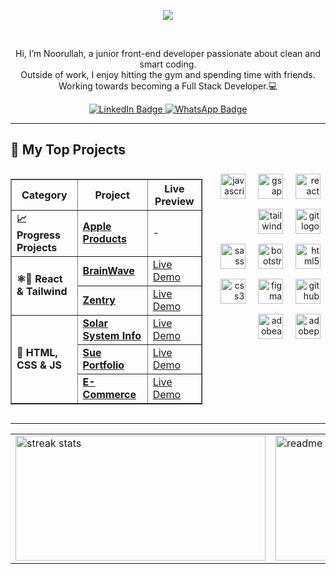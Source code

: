 <!--   <img align="right" width="40%" src="https://user-images.githubusercontent.com/74038190/212748842-9fcbad5b-6173-4175-8a61-521f3dbb7514.gif" alt="Description"> -->

<p align="center">
  <img src="https://readme-typing-svg.herokuapp.com?font=Fira+Code&size=22&duration=2500&pause=800&color=36BCF7&center=true&vCenter=true&width=600&lines=Hey+there%2C+It+Is+Noorullah;Available+for+hiring;Focusing+on+JavaScript+and+React" />
</p><br>
<p align="center">
  Hi, I’m Noorullah, a junior front-end developer passionate about clean and smart coding.<br> Outside of work,
  I enjoy hitting the gym and spending time with friends. Working towards becoming a Full Stack Developer.💻

<p align="center">
  <a href="https://www.linkedin.com/in/nn-bayat/" target="_blank">
    <img src="https://img.shields.io/badge/LinkedIn-%230A66C2.svg?style=for-the-badge&logo=linkedin&logoColor=white" alt="LinkedIn Badge"/>
  </a>
  <a href="https://wa.me/93766712460?text=Hey%2C%20I%20saw%20your%20GitHub" target="_blank">
    <img src="https://img.shields.io/badge/WhatsApp-25D366?style=for-the-badge&logo=whatsapp&logoColor=white" alt="WhatsApp Badge"/>
  </a>
</p>

</p>

---

## 🚀 My Top Projects

<div style="display: flex; justify-content: space-between; align-items: flex-start; flex-wrap: nowrap; gap: 1rem;">
  <!-- Left: Table -->
  <div style="flex: 1 1 60%;">
    <table border="1" cellspacing="0" cellpadding="8">
      <tr>
        <th>Category</th>
        <th>Project</th>
        <th>Live Preview</th>
      </tr>
      <tr>
        <td><strong>📈 Progress Projects</strong></td>
        <td><a href="https://github.com/NN-Bayat/Apple-Products-Store"><strong>Apple Products</strong></a></td>
        <td>-</td>
      </tr>
      <tr>
        <td rowspan="2"><strong>⚛️💨 React & Tailwind</strong></td>
        <td><a href="https://github.com/NN-Bayat/BrainWave__2-26-25"><strong>BrainWave</strong></a></td>
        <td><a href="https://github.com/NN-Bayat/BrainWave__2-26-25">Live Demo</a></td>
      </tr>
      <tr>
        <td><a href="https://nn-bayat.github.io/Zentry__3-3-25/"><strong>Zentry</strong></a></td>
        <td><a href="https://nn-bayat.github.io/Zentry__3-3-25/">Live Demo</a></td>
      </tr>
      <tr>
        <td rowspan="3"><strong>🎨 HTML, CSS & JS </strong></td>
        <td><a href="https://nn-bayat.github.io/Solar-System-info__2-3-25/"><strong>Solar System Info</strong></a></td>
        <td><a href="https://nn-bayat.github.io/Solar-System-info__2-3-25/">Live Demo</a></td>
      </tr>
      <tr>
        <td><a href="https://nn-bayat.github.io/Sue-portfolio__1-22-2025/"><strong>Sue Portfolio</strong></a></td>
        <td><a href="https://nn-bayat.github.io/Sue-portfolio__1-22-2025/">Live Demo</a></td>
      </tr>
      <tr>
        <td><a href="https://nn-bayat.github.io/shopping-cart__1-16-2025/"><strong>E-Commerce</strong></a></td>
        <td><a href="https://nn-bayat.github.io/shopping-cart__1-16-2025/">Live Demo</a></td>
      </tr>
    </table>
  </div>

  <!-- Right: Skill Icons -->
  <div style="flex: 1 1 35%; text-align: right;">
    <img src="https://cdn.simpleicons.org/javascript/F7DF1E" height="40" alt="javascript logo" style="margin: 8px;" />
    <img src="https://cdn.simpleicons.org/greensock/88CE02" height="40" alt="gsap logo" style="margin: 8px;" />
    <img src="https://cdn.simpleicons.org/react/61DAFB" height="40" alt="react logo" style="margin: 8px;" />
    <img src="https://cdn.simpleicons.org/tailwindcss/06B6D4" height="40" alt="tailwindcss logo" style="margin: 8px;" />
    <img src="https://cdn.simpleicons.org/git/F05032" height="40" alt="git logo" style="margin: 8px;" />
    <br />
    <img src="https://skillicons.dev/icons?i=sass" height="40" alt="sass logo" style="margin: 8px;" />
    <img src="https://skillicons.dev/icons?i=bootstrap" height="40" alt="bootstrap logo" style="margin: 8px;" />
    <img src="https://skillicons.dev/icons?i=html" height="40" alt="html5 logo" style="margin: 8px;" />
    <img src="https://skillicons.dev/icons?i=css" height="40" alt="css3 logo" style="margin: 8px;" />
    <img src="https://skillicons.dev/icons?i=figma" height="40" alt="figma logo" style="margin: 8px;" />
    <img src="https://skillicons.dev/icons?i=github" height="40" alt="github logo" style="margin: 8px;" />
    <img src="https://skillicons.dev/icons?i=ae" height="40" alt="adobeaftereffects logo" style="margin: 8px;" />
    <img src="https://skillicons.dev/icons?i=ps" height="40" alt="adobephotoshop logo" style="margin: 8px;" />
  </div>
</div>
  
---


<table style="border: none;">
  <tr style="border: none;">
  <tbody>
    <td style="border: none;">  
      <img width="400" height="200" src="https://github-readme-streak-stats-salesp07.vercel.app/?user=NN-Bayat&count_private=true&theme=react&border_radius=10" alt="streak stats"/>
    </td>
    
  <td style="border: none;">
    <img width="400" height="200" src="https://github-readme-stats-salesp07.vercel.app/api?username=NN-Bayat&count_private=true&show_icons=true&theme=react&rank_icon=github&border_radius=10" alt="readme stats"/>
  </td>
  </tbody>

  </tr>
</table>
